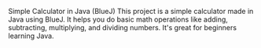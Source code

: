 Simple Calculator in Java (BlueJ) This project is a simple calculator made in Java using BlueJ. It helps you do basic math operations like adding, subtracting, multiplying, and dividing numbers. It's great for beginners learning Java.
